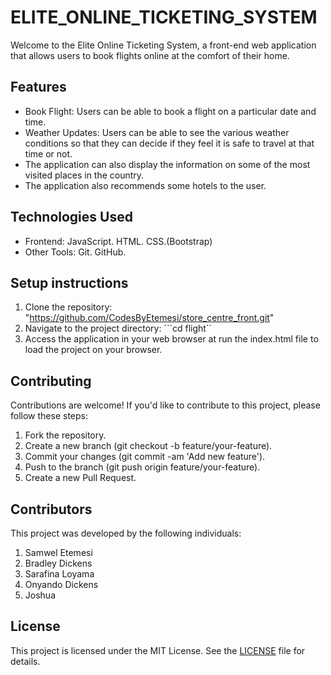 # ELITE_ONLINE_TICKETING_SYSTEM

Welcome to the Elite Online Ticketing System, a front-end web application that allows users to book flights online at the comfort of their home.

## Features
- Book Flight: Users can be able to book a flight on a particular date and time.
- Weather Updates: Users can be able to see the various weather conditions so that they can decide if they feel it is safe to travel at that time or not.
- The application can also display the information on some of the most visited places in the country.
- The application also recommends some hotels to the user.

## Technologies Used
- Frontend: 
    JavaScript.
    HTML. 
    CSS.(Bootstrap)
- Other Tools: 
    Git.
    GitHub.

## Setup instructions
1. Clone the repository:
    "https://github.com/CodesByEtemesi/store_centre_front.git"
2. Navigate to the project directory:
```cd flight``
6. Access the application in your web browser at run the index.html file to load the project on your browser.

## Contributing
Contributions are welcome! If you'd like to contribute to this project, please follow these steps:

1. Fork the repository.
2. Create a new branch (git checkout -b feature/your-feature).
3. Commit your changes (git commit -am 'Add new feature').
4. Push to the branch (git push origin feature/your-feature).
5. Create a new Pull Request.

## Contributors
This project was developed by the following individuals:
1. Samwel Etemesi
2. Bradley Dickens
3. Sarafina Loyama
4. Onyando Dickens
5. Joshua

## License
This project is licensed under the MIT License. See the [LICENSE](./LICENSE) file for details.



